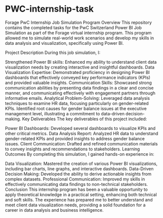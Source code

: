 # PWC-internship-task
Forage PwC Internship Job Simulation Program
Overview
This repository contains the completed tasks for the PwC Switzerland Power BI Job Simulation as part of the Forage virtual internship program. This program allowed me to simulate real-world work scenarios and develop my skills in data analysis and visualization, specifically using Power BI.

Project Description
During this job simulation, I:

Strengthened Power BI skills: Enhanced my ability to understand client data visualization needs by creating interactive and insightful dashboards.
Data Visualization Expertise: Demonstrated proficiency in designing Power BI dashboards that effectively conveyed key performance indicators (KPIs) and provided valuable insights.
Communication Skills: Showcased strong communication abilities by presenting data findings in a clear and concise manner, and communicating effectively with engagement partners through informative emails.
Analytical Problem-Solving: Leveraged data analysis techniques to examine HR data, focusing particularly on gender-related KPIs. Identified root causes for gender balance issues at the executive management level, illustrating a commitment to data-driven decision-making.
Key Deliverables
The key deliverables of this project included:

Power BI Dashboards: Developed several dashboards to visualize KPIs and other critical metrics.
Data Analysis Report: Analyzed HR data to understand gender-related KPIs and provided insights to address gender balance issues.
Client Communication: Drafted and refined communication materials to convey insights and recommendations to stakeholders.
Learning Outcomes
By completing this simulation, I gained hands-on experience in:

Data Visualization: Mastered the creation of various Power BI visualizations, including bar charts, line graphs, and interactive dashboards.
Data-Driven Decision Making: Developed the ability to derive actionable insights from complex datasets.
Professional Communication: Improved my skills in effectively communicating data findings to non-technical stakeholders.
Conclusion
This internship program has been a valuable opportunity to apply theoretical knowledge in a practical setting, enhancing both technical and soft skills. The experience has prepared me to better understand and meet client data visualization needs, providing a solid foundation for a career in data analysis and business intelligence.

